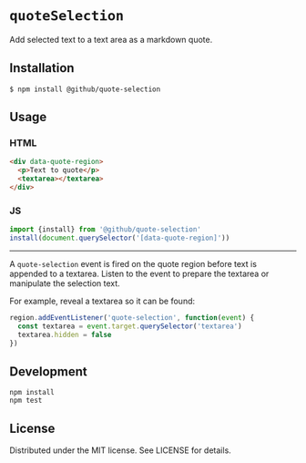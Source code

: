 # `quoteSelection`

Add selected text to a text area as a markdown quote.

## Installation

```
$ npm install @github/quote-selection
```

## Usage

### HTML

```html
<div data-quote-region>
  <p>Text to quote</p>
  <textarea></textarea>
</div>
```

### JS

```js
import {install} from '@github/quote-selection'
install(document.querySelector('[data-quote-region]'))
```

---

A `quote-selection` event is fired on the quote region before text is appended to a textarea. Listen to the event to prepare the textarea or manipulate the selection text.

For example, reveal a textarea so it can be found:

```js
region.addEventListener('quote-selection', function(event) {
  const textarea = event.target.querySelector('textarea')
  textarea.hidden = false
})
```

## Development

```
npm install
npm test
```

## License

Distributed under the MIT license. See LICENSE for details.
